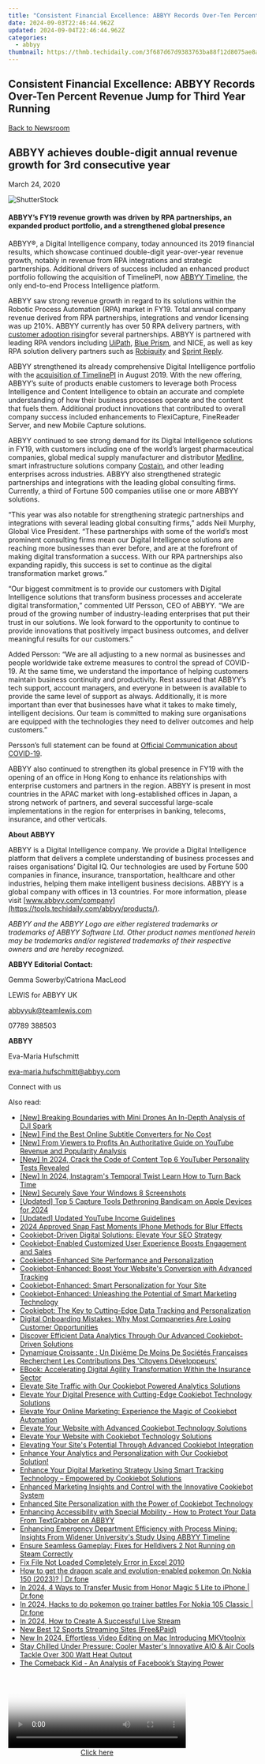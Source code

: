 ```yaml
---
title: "Consistent Financial Excellence: ABBYY Records Over-Ten Percent Revenue Jump for Third Year Running"
date: 2024-09-03T22:46:44.962Z
updated: 2024-09-04T22:46:44.962Z
categories:
  - abbyy
thumbnail: https://thmb.techidaily.com/3f687d67d9383763ba88f12d8075ae8aa6427188f43a6303126317717e7f8427.jpg
---
```


## Consistent Financial Excellence: ABBYY Records Over-Ten Percent Revenue Jump for Third Year Running

[Back to Newsroom](https://tools.techidaily.com/abbyy/products/)

## ABBYY achieves double-digit annual revenue growth for 3rd consecutive year

March 24, 2020

![ShutterStock](https://content.abbyy.com/-/media/project/abbyy/abbyy/branchtemplates/shutterstock_1272462163_1296-x-729.jpg?h=729&iar=0&w=1296)

#### ABBYY’s FY19 revenue growth was driven by RPA partnerships, an expanded product portfolio, and a strengthened global presence

  
ABBYY®, a Digital Intelligence company, today announced its 2019 financial results, which showcase continued double-digit year-over-year revenue growth, notably in revenue from RPA integrations and strategic partnerships. Additional drivers of success included an enhanced product portfolio following the acquisition of TimelinePI, now [ABBYY Timeline](https://tools.techidaily.com/abbyy/products/), the only end-to-end Process Intelligence platform.

ABBYY saw strong revenue growth in regard to its solutions within the Robotic Process Automation (RPA) market in FY19\. Total annual company revenue derived from RPA partnerships, integrations and vendor licensing was up 210%. ABBYY currently has over 50 RPA delivery partners, with [customer adoption rising](https://tools.techidaily.com/abbyy/products/)for several partnerships. ABBYY is partnered with leading RPA vendors including [UiPath](https://tools.techidaily.com/abbyy/products/), [Blue Prism](https://tools.techidaily.com/abbyy/products/), and NICE, as well as key RPA solution delivery partners such as [Robiquity](https://tools.techidaily.com/abbyy/products/) and [Sprint Reply](https://tools.techidaily.com/abbyy/products/).

ABBYY strengthened its already comprehensive Digital Intelligence portfolio with the [acquisition of TimelinePI](https://tools.techidaily.com/abbyy/products/) in August 2019\. With the new offering, ABBYY’s suite of products enable customers to leverage both Process Intelligence and Content Intelligence to obtain an accurate and complete understanding of how their business processes operate and the content that fuels them. Additional product innovations that contributed to overall company success included enhancements to FlexiCapture, FineReader Server, and new Mobile Capture solutions.

ABBYY continued to see strong demand for its Digital Intelligence solutions in FY19, with customers including one of the world’s largest pharmaceutical companies, global medical supply manufacturer and distributor [Medline](https://shop-links.co/link/?exclusive=1&publisher_slug=itechdaily19598&url=https%3A%2F%2Fsearchenterpriseai.techtarget.com%2Ffeature%2FMedline-streamlines-workflow-by-automating-accounts-payable+%22Medline%22), smart infrastructure solutions company [Costain](https://tools.techidaily.com/abbyy/products/), and other leading enterprises across industries. ABBYY also strengthened strategic partnerships and integrations with the leading global consulting firms. Currently, a third of Fortune 500 companies utilise one or more ABBYY solutions.

“This year was also notable for strengthening strategic partnerships and integrations with several leading global consulting firms,” adds Neil Murphy, Global Vice President. “These partnerships with some of the world’s most prominent consulting firms mean our Digital Intelligence solutions are reaching more businesses than ever before, and are at the forefront of making digital transformation a success. With our RPA partnerships also expanding rapidly, this success is set to continue as the digital transformation market grows.”

“Our biggest commitment is to provide our customers with Digital Intelligence solutions that transform business processes and accelerate digital transformation,” commented Ulf Persson, CEO of ABBYY. “We are proud of the growing number of industry-leading enterprises that put their trust in our solutions. We look forward to the opportunity to continue to provide innovations that positively impact business outcomes, and deliver meaningful results for our customers.”

Added Persson: “We are all adjusting to a new normal as businesses and people worldwide take extreme measures to control the spread of COVID-19\. At the same time, we understand the importance of helping customers maintain business continuity and productivity. Rest assured that ABBYY’s tech support, account managers, and everyone in between is available to provide the same level of support as always. Additionally, it is more important than ever that businesses have what it takes to make timely, intelligent decisions. Our team is committed to making sure organisations are equipped with the technologies they need to deliver outcomes and help customers.”

Persson’s full statement can be found at [Official Communication about COVID-19](https://tools.techidaily.com/abbyy/products/).

ABBYY also continued to strengthen its global presence in FY19 with the opening of an office in Hong Kong to enhance its relationships with enterprise customers and partners in the region. ABBYY is present in most countries in the APAC market with long-established offices in Japan, a strong network of partners, and several successful large-scale implementations in the region for enterprises in banking, telecoms, insurance, and other verticals.

**About ABBYY**

ABBYY is a Digital Intelligence company. We provide a Digital Intelligence platform that delivers a complete understanding of business processes and raises organisations’ Digital IQ. Our technologies are used by Fortune 500 companies in finance, insurance, transportation, healthcare and other industries, helping them make intelligent business decisions. ABBYY is a global company with offices in 13 countries. For more information, please visit [www.abbyy.com/company](https://tools.techidaily.com/abbyy/products/).

_ABBYY and the ABBYY Logo are either registered trademarks or trademarks of ABBYY Software Ltd. Other product names mentioned herein may be trademarks and/or registered trademarks of their respective owners and are hereby recognized._

**ABBYY Editorial Contact:**

Gemma Sowerby/Catriona MacLeod

LEWIS for ABBYY UK

abbyyuk@teamlewis.com

07789 388503

**ABBYY**

Eva-Maria Hufschmitt

eva-maria.hufschmitt@abbyy.com

Connect with us

<ins class="adsbygoogle"
     style="display:block"
     data-ad-format="autorelaxed"
     data-ad-client="ca-pub-7571918770474297"
     data-ad-slot="1223367746"></ins>



<ins class="adsbygoogle"
     style="display:block"
     data-ad-client="ca-pub-7571918770474297"
     data-ad-slot="8358498916"
     data-ad-format="auto"
     data-full-width-responsive="true"></ins>

<span class="atpl-alsoreadstyle">Also read:</span>
<div><ul>
<li><a href="https://fox-helps.techidaily.com/new-breaking-boundaries-with-mini-drones-an-in-depth-analysis-of-dji-spark/"><u>[New] Breaking Boundaries with Mini Drones  An In-Depth Analysis of DJI Spark</u></a></li>
<li><a href="https://some-techniques.techidaily.com/new-find-the-best-online-subtitle-converters-for-no-cost/"><u>[New] Find the Best Online Subtitle Converters for No Cost</u></a></li>
<li><a href="https://youtube-help.techidaily.com/new-from-viewers-to-profits-an-authoritative-guide-on-youtube-revenue-and-popularity-analysis/"><u>[New] From Viewers to Profits  An Authoritative Guide on YouTube Revenue and Popularity Analysis</u></a></li>
<li><a href="https://facebook-video-footage.techidaily.com/new-in-2024-crack-the-code-of-content-top-6-youtuber-personality-tests-revealed/"><u>[New] In 2024, Crack the Code of Content  Top 6 YouTuber Personality Tests Revealed</u></a></li>
<li><a href="https://instagram-video-files.techidaily.com/new-in-2024-instagrams-temporal-twist-learn-how-to-turn-back-time/"><u>[New] In 2024, Instagram's Temporal Twist  Learn How to Turn Back Time</u></a></li>
<li><a href="https://video-capture.techidaily.com/new-securely-save-your-windows-8-screenshots/"><u>[New] Securely Save Your Windows 8 Screenshots</u></a></li>
<li><a href="https://screen-capture.techidaily.com/updated-top-5-capture-tools-dethroning-bandicam-on-apple-devices-for-2024/"><u>[Updated] Top 5 Capture Tools Dethroning Bandicam on Apple Devices for 2024</u></a></li>
<li><a href="https://eaxpv-info.techidaily.com/updated-updated-youtube-income-guidelines/"><u>[Updated] Updated YouTube Income Guidelines</u></a></li>
<li><a href="https://extra-guidance.techidaily.com/2024-approved-snap-fast-moments-iphone-methods-for-blur-effects/"><u>2024 Approved  Snap Fast Moments  IPhone Methods for Blur Effects</u></a></li>
<li><a href="https://solve-info.techidaily.com/cookiebot-driven-digital-solutions-elevate-your-seo-strategy/"><u>Cookiebot-Driven Digital Solutions: Elevate Your SEO Strategy</u></a></li>
<li><a href="https://solve-info.techidaily.com/cookiebot-enabled-customized-user-experience-boosts-engagement-and-sales/"><u>Cookiebot-Enabled Customized User Experience Boosts Engagement and Sales</u></a></li>
<li><a href="https://solve-info.techidaily.com/cookiebot-enhanced-site-performance-and-personalization/"><u>Cookiebot-Enhanced Site Performance and Personalization</u></a></li>
<li><a href="https://solve-info.techidaily.com/cookiebot-enhanced-boost-your-websites-conversion-with-advanced-tracking/"><u>Cookiebot-Enhanced: Boost Your Website's Conversion with Advanced Tracking</u></a></li>
<li><a href="https://solve-info.techidaily.com/cookiebot-enhanced-smart-personalization-for-your-site/"><u>Cookiebot-Enhanced: Smart Personalization for Your Site</u></a></li>
<li><a href="https://solve-info.techidaily.com/cookiebot-enhanced-unleashing-the-potential-of-smart-marketing-technology/"><u>Cookiebot-Enhanced: Unleashing the Potential of Smart Marketing Technology</u></a></li>
<li><a href="https://solve-info.techidaily.com/cookiebot-the-key-to-cutting-edge-data-tracking-and-personalization/"><u>Cookiebot: The Key to Cutting-Edge Data Tracking and Personalization</u></a></li>
<li><a href="https://solve-info.techidaily.com/digital-onboarding-mistakes-why-most-companeries-are-losing-customer-opportunities/"><u>Digital Onboarding Mistakes: Why Most Companeries Are Losing Customer Opportunities</u></a></li>
<li><a href="https://solve-info.techidaily.com/discover-efficient-data-analytics-through-our-advanced-cookiebot-driven-solutions/"><u>Discover Efficient Data Analytics Through Our Advanced Cookiebot-Driven Solutions</u></a></li>
<li><a href="https://solve-info.techidaily.com/dynamique-croissante-un-dixieme-de-moins-de-societes-francaises-recherchent-les-contributions-des-citoyens-developpeurs/"><u>Dynamique Croissante : Un Dixième De Moins De Sociétés Françaises Recherchent Les Contributions Des 'Citoyens Développeurs'</u></a></li>
<li><a href="https://solve-info.techidaily.com/ebook-accelerating-digital-agility-transformation-within-the-insurance-sector/"><u>EBook: Accelerating Digital Agility Transformation Within the Insurance Sector</u></a></li>
<li><a href="https://solve-info.techidaily.com/elevate-site-traffic-with-our-cookiebot-powered-analytics-solutions/"><u>Elevate Site Traffic with Our Cookiebot Powered Analytics Solutions</u></a></li>
<li><a href="https://solve-info.techidaily.com/elevate-your-digital-presence-with-cutting-edge-cookiebot-technology-solutions/"><u>Elevate Your Digital Presence with Cutting-Edge Cookiebot Technology Solutions</u></a></li>
<li><a href="https://solve-info.techidaily.com/elevate-your-online-marketing-experience-the-magic-of-cookiebot-automation/"><u>Elevate Your Online Marketing: Experience the Magic of Cookiebot Automation</u></a></li>
<li><a href="https://solve-info.techidaily.com/elevate-your-website-with-advanced-cookiebot-technology-solutions/"><u>Elevate Your Website with Advanced Cookiebot Technology Solutions</u></a></li>
<li><a href="https://solve-info.techidaily.com/elevate-your-website-with-cookiebot-technology-solutions/"><u>Elevate Your Website with Cookiebot Technology Solutions</u></a></li>
<li><a href="https://solve-info.techidaily.com/elevating-your-sites-potential-through-advanced-cookiebot-integration/"><u>Elevating Your Site's Potential Through Advanced Cookiebot Integration</u></a></li>
<li><a href="https://solve-info.techidaily.com/enhance-your-analytics-and-personalization-with-our-cookiebot-solution/"><u>Enhance Your Analytics and Personalization with Our Cookiebot Solution!</u></a></li>
<li><a href="https://solve-info.techidaily.com/enhance-your-digital-marketing-strategy-using-smart-tracking-technology-empowered-by-cookiebot-solutions/"><u>Enhance Your Digital Marketing Strategy Using Smart Tracking Technology – Empowered by Cookiebot Solutions</u></a></li>
<li><a href="https://solve-info.techidaily.com/enhanced-marketing-insights-and-control-with-the-innovative-cookiebot-system/"><u>Enhanced Marketing Insights and Control with the Innovative Cookiebot System</u></a></li>
<li><a href="https://solve-info.techidaily.com/enhanced-site-personalization-with-the-power-of-cookiebot-technology/"><u>Enhanced Site Personalization with the Power of Cookiebot Technology</u></a></li>
<li><a href="https://solve-info.techidaily.com/enhancing-accessibility-with-special-mobility-how-to-protect-your-data-from-textgrabber-on-abbyy/"><u>Enhancing Accessibility with Special Mobility - How to Protect Your Data From TextGrabber on ABBYY</u></a></li>
<li><a href="https://solve-info.techidaily.com/enhancing-emergency-department-efficiency-with-process-mining-insights-from-widener-universitys-study-using-abbyy-timeline/"><u>Enhancing Emergency Department Efficiency with Process Mining: Insights From Widener University's Study Using ABBYY Timeline</u></a></li>
<li><a href="https://win-blog.techidaily.com/ensure-seamless-gameplay-fixes-for-helldivers-2-not-running-on-steam-correctly/"><u>Ensure Seamless Gameplay: Fixes for Helldivers 2 Not Running on Steam Correctly</u></a></li>
<li><a href="https://phone-solutions.techidaily.com/fix-file-not-loaded-completely-error-in-excel-2010-by-stellar-guide/"><u>Fix File Not Loaded Completely Error in Excel 2010</u></a></li>
<li><a href="https://android-pokemon-go.techidaily.com/how-to-get-the-dragon-scale-and-evolution-enabled-pokemon-on-nokia-150-2023-drfone-by-drfone-virtual-android/"><u>How to get the dragon scale and evolution-enabled pokemon On Nokia 150 (2023)? | Dr.fone</u></a></li>
<li><a href="https://android-transfer.techidaily.com/in-2024-4-ways-to-transfer-music-from-honor-magic-5-lite-to-iphone-drfone-by-drfone-transfer-from-android-transfer-from-android/"><u>In 2024, 4 Ways to Transfer Music from Honor Magic 5 Lite to iPhone | Dr.fone</u></a></li>
<li><a href="https://android-pokemon-go.techidaily.com/in-2024-hacks-to-do-pokemon-go-trainer-battles-for-nokia-105-classic-drfone-by-drfone-virtual-android/"><u>In 2024, Hacks to do pokemon go trainer battles For Nokia 105 Classic | Dr.fone</u></a></li>
<li><a href="https://some-techniques.techidaily.com/in-2024-how-to-create-a-successful-live-stream/"><u>In 2024, How to Create A Successful Live Stream</u></a></li>
<li><a href="https://ai-live-streaming.techidaily.com/new-best-12-sports-streaming-sites-freeandpaid/"><u>New Best 12 Sports Streaming Sites (Free&Paid)</u></a></li>
<li><a href="https://smart-video-editing.techidaily.com/new-in-2024-effortless-video-editing-on-mac-introducing-mkvtoolnix/"><u>New In 2024, Effortless Video Editing on Mac Introducing MKVtoolnix</u></a></li>
<li><a href="https://hardware-tips.techidaily.com/stay-chilled-under-pressure-cooler-masters-innovative-aio-and-air-cools-tackle-over-300-watt-heat-output/"><u>Stay Chilled Under Pressure: Cooler Master's Innovative AIO & Air Cools Tackle Over 300 Watt Heat Output</u></a></li>
<li><a href="https://facebook.techidaily.com/the-comeback-kid-an-analysis-of-facebooks-staying-power/"><u>The Comeback Kid - An Analysis of Facebook’s Staying Power</u></a></li>
</ul></div>

<!-- affiliate ads begin -->
<span id="1983545">
					<video width="360" height="150" style="cursor:pointer"
           poster="//a.impactradius-go.com/display-clicktoplayimage/1983545.png"
           onclick="if(!this.playClicked){this.play();this.setAttribute('controls',true);this.playClicked=true;}">
	   <source src="//a.impactradius-go.com/display-ad/22993-1983545">
	   <img src="//a.impactradius-go.com/display-clicktoplayimage/1983545.png" style="border: none; height: 100%; width: 100%; object-fit: contain">
	</video>
	<div style="width:360px;text-align:center"><a href="javascript:window.open(decodeURIComponent('https%3A%2F%2Fhomestyler.sjv.io%2Fc%2F5597632%2F1983545%2F22993'), '_blank');void(0);">Click here</a></div>
</span>
<img height="0" width="0" src="https://imp.pxf.io/i/5597632/1983545/22993" style="position:absolute;visibility:hidden;" border="0" />
<!-- affiliate ads end -->